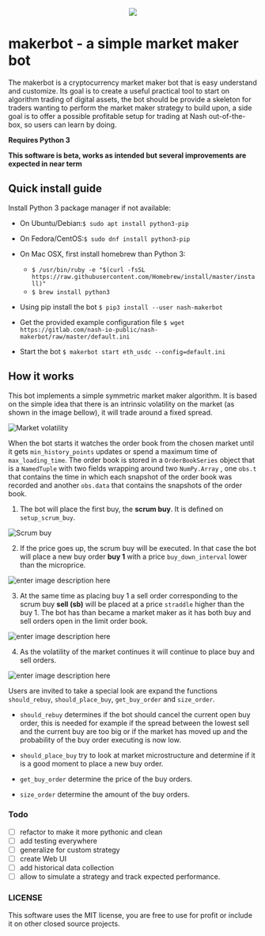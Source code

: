 <p align="center">
<img src="docs/fig/bot.png">
</p>

# makerbot - a simple market maker bot
The makerbot is a cryptocurrency market maker bot that is easy understand and customize. Its goal is to create a useful practical tool to start on algorithm trading of digital assets, the bot should be provide a skeleton for traders wanting to perform the market maker strategy to build upon, a side goal is to offer a possible profitable setup for trading at Nash out-of-the-box, so users can learn by doing.

**Requires Python 3**

**This software is beta,  works as intended but several improvements are expected in near term**

## Quick install guide
 Install Python 3 package manager if not available:

* On Ubuntu/Debian:``$ sudo apt install python3-pip``
* On Fedora/CentOS:``$ sudo dnf install python3-pip``
* On Mac OSX, first install homebrew than Python 3:
	* ``$ /usr/bin/ruby -e "$(curl -fsSL https://raw.githubusercontent.com/Homebrew/install/master/install)"``
	* ``$ brew install python3``

* Using pip install the bot
``$ pip3 install --user nash-makerbot``
* Get the provided example configuration file
``$ wget https://gitlab.com/nash-io-public/nash-makerbot/raw/master/default.ini``
* Start the bot
``$ makerbot start eth_usdc --config=default.ini``

## How it works
This bot implements a simple symmetric market maker algorithm. It is based on the simple idea that there is an intrinsic volatility on the market (as shown in the image bellow), it will trade around a fixed spread.

![Market volatility](docs/fig/0_start.png)

 When the bot starts it watches the order book from the chosen market until it gets `min_history_points` updates or spend a maximum time of `max_loading_time`. The order book is stored in a `OrderBookSeries` object that is a `NamedTuple`  with two fields wrapping around two `NumPy.Array` , one `obs.t` that contains the time in which each snapshot of the order book was recorded and another `obs.data` that contains the snapshots of the order book.


1. The bot will place the first buy, the **scrum buy**. It is defined on `setup_scrum_buy`.

![Scrum buy](docs/fig/1_scrum_buy.png)

2. If the price goes up, the scrum buy will be executed. In that case the bot will place a new buy order **buy 1** with a price `buy_down_interval` lower than the microprice.

![enter image description here](docs/fig/2_buy_1.png)

3. At the same time as placing buy 1 a sell order corresponding to the scrum buy **sell (sb)** will be placed at a price `straddle` higher than the buy 1. The bot has than became a market maker as it has both buy and sell orders open in the limit order book.

![enter image description here](docs/fig/3_maker1.png)

4. As the volatility of the market continues it will continue to place buy and sell orders.

![enter image description here](docs/fig/4_maker2.png)

Users are invited to take a special look are expand the functions `should_rebuy`, `should_place_buy`, `get_buy_order` and `size_order`.

* `should_rebuy` determines if the bot should cancel the current open buy order, this is needed for example if the spread between the lowest sell and the current buy are too big or if the market has moved up and the probability of the buy order executing is now low.

* `should_place_buy` try to look at market microstructure and determine if it is a good moment to place a new buy order.

* `get_buy_order` determine the price of the buy orders.

* `size_order` determine the amount of the buy orders.

### Todo
- [ ] refactor to make it more pythonic and clean
- [ ] add testing everywhere
- [ ] generalize for custom strategy
- [ ] create Web UI
- [ ] add historical data collection
- [ ] allow to simulate a strategy and track expected performance.

### LICENSE
This software uses the MIT license, you are free to use for profit or include it on other closed source projects.
